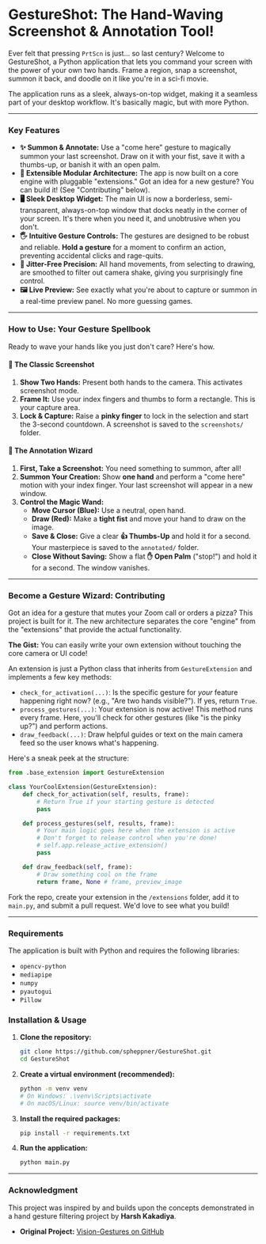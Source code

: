 # GestureShot: The Hand-Waving Screenshot & Annotation Tool!

Ever felt that pressing `PrtScn` is just... so last century? Welcome to GestureShot, a Python application that lets you command your screen with the power of your own two hands. Frame a region, snap a screenshot, summon it back, and doodle on it like you're in a sci-fi movie.

The application runs as a sleek, always-on-top widget, making it a seamless part of your desktop workflow. It's basically magic, but with more Python.


---

### Key Features

- **✨ Summon & Annotate:** Use a "come here" gesture to magically summon your last screenshot. Draw on it with your fist, save it with a thumbs-up, or banish it with an open palm.
- **🧠 Extensible Modular Architecture:** The app is now built on a core engine with pluggable "extensions." Got an idea for a new gesture? You can build it! (See "Contributing" below).
- **🖥️ Sleek Desktop Widget:** The main UI is now a borderless, semi-transparent, always-on-top window that docks neatly in the corner of your screen. It's there when you need it, and unobtrusive when you don't.
- **🖐️ Intuitive Gesture Controls:** The gestures are designed to be robust and reliable. **Hold a gesture** for a moment to confirm an action, preventing accidental clicks and rage-quits.
- **🎯 Jitter-Free Precision:** All hand movements, from selecting to drawing, are smoothed to filter out camera shake, giving you surprisingly fine control.
- **🖼️ Live Preview:** See exactly what you're about to capture or summon in a real-time preview panel. No more guessing games.

---

### How to Use: Your Gesture Spellbook

Ready to wave your hands like you just don't care? Here's how.

#### 📸 The Classic Screenshot

1.  **Show Two Hands:** Present both hands to the camera. This activates screenshot mode.
2.  **Frame It:** Use your index fingers and thumbs to form a rectangle. This is your capture area.
3.  **Lock & Capture:** Raise a **pinky finger** to lock in the selection and start the 3-second countdown. A screenshot is saved to the `screenshots/` folder.

#### 🎨 The Annotation Wizard

1.  **First, Take a Screenshot:** You need something to summon, after all!
2.  **Summon Your Creation:** Show **one hand** and perform a "come here" motion with your index finger. Your last screenshot will appear in a new window.
3.  **Control the Magic Wand:**
    * **Move Cursor (Blue):** Use a neutral, open hand.
    * **Draw (Red):** Make a **tight fist** and move your hand to draw on the image.
    * **Save & Close:** Give a clear **👍 Thumbs-Up** and hold it for a second. Your masterpiece is saved to the `annotated/` folder.
    * **Close Without Saving:** Show a flat **✋ Open Palm** ("stop!") and hold it for a second. The window vanishes.

---

### Become a Gesture Wizard: Contributing

Got an idea for a gesture that mutes your Zoom call or orders a pizza? This project is built for it. The new architecture separates the core "engine" from the "extensions" that provide the actual functionality.

**The Gist:** You can easily write your own extension without touching the core camera or UI code!

An extension is just a Python class that inherits from `GestureExtension` and implements a few key methods:

-   `check_for_activation(...)`: Is the specific gesture for *your* feature happening right now? (e.g., "Are two hands visible?"). If yes, return `True`.
-   `process_gestures(...)`: Your extension is now active! This method runs every frame. Here, you'll check for other gestures (like "is the pinky up?") and perform actions.
-   `draw_feedback(...)`: Draw helpful guides or text on the main camera feed so the user knows what's happening.

Here's a sneak peek at the structure:
```python
from .base_extension import GestureExtension

class YourCoolExtension(GestureExtension):
    def check_for_activation(self, results, frame):
        # Return True if your starting gesture is detected
        pass

    def process_gestures(self, results, frame):
        # Your main logic goes here when the extension is active
        # Don't forget to release control when you're done!
        # self.app.release_active_extension()
        pass

    def draw_feedback(self, frame):
        # Draw something cool on the frame
        return frame, None # frame, preview_image
```
Fork the repo, create your extension in the `/extensions` folder, add it to `main.py`, and submit a pull request. We'd love to see what you build!

---

### Requirements

The application is built with Python and requires the following libraries:

- `opencv-python`
- `mediapipe`
- `numpy`
- `pyautogui`
- `Pillow`

### Installation & Usage

1.  **Clone the repository:**
    ```bash
    git clone https://github.com/spheppner/GestureShot.git
    cd GestureShot
    ```

2.  **Create a virtual environment (recommended):**
    ```bash
    python -m venv venv
    # On Windows: .\venv\Scripts\activate
    # On macOS/Linux: source venv/bin/activate
    ```

3.  **Install the required packages:**
    ```bash
    pip install -r requirements.txt
    ```

4.  **Run the application:**
    ```bash
    python main.py
    ```

---

### Acknowledgment

This project was inspired by and builds upon the concepts demonstrated in a hand gesture filtering project by **Harsh Kakadiya**.

-   **Original Project:** [Vision-Gestures on GitHub](https://github.com/harsh-kakadiya1/computer-vision/tree/main/Vision-Gestures)